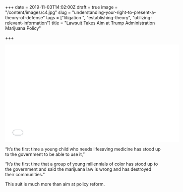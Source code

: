+++
date = 2019-11-03T14:02:00Z
draft = true
image = "/content/images/c4.jpg"
slug = "understanding-your-right-to-present-a-theory-of-defense"
tags = ["litigation ", "establishing-theory", "utilizing-relevant-information"]
title = "Lawsuit Takes Aim at Trump Administration Marijuana Policy"

+++
<iframe width="560" height="315" src="[https://www.youtube.com/embed/Sxy-nPjG4jA](https://www.youtube.com/embed/Sxy-nPjG4jA "https://www.youtube.com/embed/Sxy-nPjG4jA")" frameborder="0" allow="accelerometer; autoplay; clipboard-write; encrypted-media; gyroscope; picture-in-picture" allowfullscreen></iframe>

“It’s the first time a young child who needs lifesaving medicine has stood up to the government to be able to use it,”   
  
“It’s the first time that a group of young millennials of color has stood up to the government and said the marijuana law is wrong and has destroyed their communities.”  
  
This suit is much more than aim at policy reform.